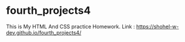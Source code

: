 # fourth_projects4
This is My HTML And CSS practice Homework.
Link : https://shohel-w-dev.github.io/fourth_projects4/
